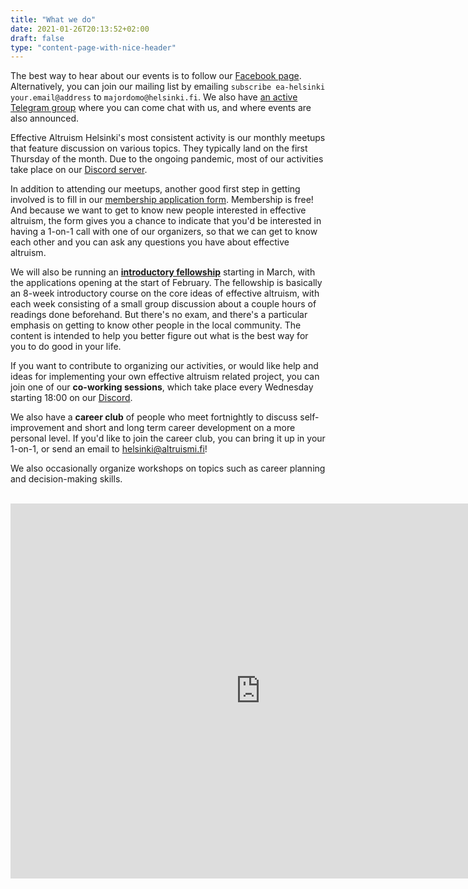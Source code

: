 ```yaml
---
title: "What we do"
date: 2021-01-26T20:13:52+02:00
draft: false
type: "content-page-with-nice-header"
---
```


The best way to hear about our events is to follow our [Facebook page](https://www.facebook.com/EffectiveAltruismHY). Alternatively, you can join our mailing list by emailing `subscribe ea-helsinki your.email@address` to `majordomo@helsinki.fi`. We also have [an active Telegram group](https://t.me/joinchat/ETcjugn0g82KDDTK) where you can come chat with us, and where events are also announced.

Effective Altruism Helsinki's most consistent activity is our monthly meetups that feature discussion on various topics. They typically land on the first Thursday of the month. Due to the ongoing pandemic, most of our activities take place on our [Discord server](https://discord.gg/UwtykUk).

In addition to attending our meetups, another good first step in getting involved is to fill in our [membership application form](https://airtable.com/shrbLGKhKaTLGI911). Membership is free! And because we want to get to know new people interested in effective altruism, the form gives you a chance to indicate that you'd be interested in having a 1-on-1 call with one of our organizers, so that we can get to know each other and you can ask any questions you have about effective altruism.

We will also be running an [**introductory fellowship**](https://eahy-fellowship.fi/) starting in March, with the applications opening at the start of February. The fellowship is basically an 8-week introductory course on the core ideas of effective altruism, with each week consisting of a small group discussion about a couple hours of readings done beforehand. But there's no exam, and there's a particular emphasis on getting to know other people in the local community. The content is intended to help you better figure out what is the best way for you to do good in your life.

If you want to contribute to organizing our activities, or would like help and ideas for implementing your own effective altruism related project, you can join one of our **co-working sessions**, which take place every Wednesday starting 18:00 on our [Discord](https://discord.gg/UwtykUk).

We also have a **career club** of people who meet fortnightly to discuss self-improvement and short and long term career development on a more personal level. If you'd like to join the career club, you can bring it up in your 1-on-1, or send an email to [helsinki@altruismi.fi](mailto:helsinki@altruismi.fi)!

We also occasionally organize workshops on topics such as career planning and decision-making skills.

<br/>
<iframe src="https://calendar.google.com/calendar/embed?src=82g98l54kdf4a7sh6j4qumelbo%40group.calendar.google.com&ctz=Europe%2FHelsinki" style="border:0 #777" width="800" height="600" frameborder="0" scrolling="no"></iframe>